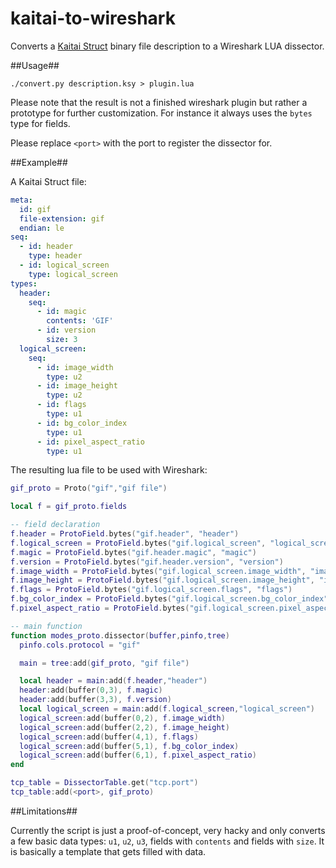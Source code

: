 # kaitai-to-wireshark
Converts a [Kaitai Struct](https://github.com/kaitai-io/kaitai_struct) binary file description to a Wireshark LUA dissector.

##Usage##

``./convert.py description.ksy > plugin.lua``

Please note that the result is not a finished wireshark plugin but rather a prototype for further customization. For instance it always uses the `bytes` type for fields.

Please replace `<port>` with the port to register the dissector for.

##Example##

A Kaitai Struct file:

```yaml
meta:
  id: gif
  file-extension: gif
  endian: le
seq:
  - id: header
    type: header
  - id: logical_screen
    type: logical_screen
types:
  header:
    seq:
      - id: magic
        contents: 'GIF'
      - id: version
        size: 3
  logical_screen:
    seq:
      - id: image_width
        type: u2
      - id: image_height
        type: u2
      - id: flags
        type: u1
      - id: bg_color_index
        type: u1
      - id: pixel_aspect_ratio
        type: u1
```

The resulting lua file to be used with Wireshark:

```lua
gif_proto = Proto("gif","gif file")

local f = gif_proto.fields

-- field declaration
f.header = ProtoField.bytes("gif.header", "header")
f.logical_screen = ProtoField.bytes("gif.logical_screen", "logical_screen")
f.magic = ProtoField.bytes("gif.header.magic", "magic")
f.version = ProtoField.bytes("gif.header.version", "version")
f.image_width = ProtoField.bytes("gif.logical_screen.image_width", "image_width")
f.image_height = ProtoField.bytes("gif.logical_screen.image_height", "image_height")
f.flags = ProtoField.bytes("gif.logical_screen.flags", "flags")
f.bg_color_index = ProtoField.bytes("gif.logical_screen.bg_color_index", "bg_color_index")
f.pixel_aspect_ratio = ProtoField.bytes("gif.logical_screen.pixel_aspect_ratio", "pixel_aspect_ratio")

-- main function
function modes_proto.dissector(buffer,pinfo,tree)
  pinfo.cols.protocol = "gif"

  main = tree:add(gif_proto, "gif file")

  local header = main:add(f.header,"header")
  header:add(buffer(0,3), f.magic)
  header:add(buffer(3,3), f.version)
  local logical_screen = main:add(f.logical_screen,"logical_screen")
  logical_screen:add(buffer(0,2), f.image_width)
  logical_screen:add(buffer(2,2), f.image_height)
  logical_screen:add(buffer(4,1), f.flags)
  logical_screen:add(buffer(5,1), f.bg_color_index)
  logical_screen:add(buffer(6,1), f.pixel_aspect_ratio)
end

tcp_table = DissectorTable.get("tcp.port")
tcp_table:add(<port>, gif_proto)
```

##Limitations##

Currently the script is just a proof-of-concept, very hacky and only converts a few basic data types: `u1`, `u2`, `u3`, fields with `contents` and fields with `size`. It is basically a template that gets filled with data.
